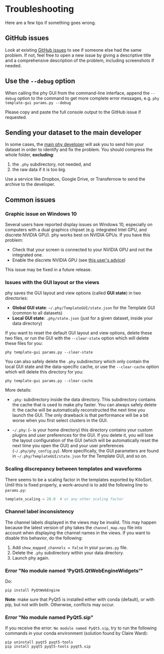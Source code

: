 # Troubleshooting

Here are a few tips if something goes wrong.


## GitHub issues

Look at existing [GitHub issues](https://github.com/cortex-lab/phy/issues) to see if someone else had the same problem. If not, feel free to open a new issue by giving a descriptive title and a comprehensive description of the problem, including screenshots if needed.


## Use the `--debug` option

When calling the phy GUI from the command-line interface, append the `--debug` option to the command to get more complete error messages, e.g. `phy template-gui params.py --debug`

Please copy and paste the full console output to the GitHub issue if requested.


## Sending your dataset to the main developer

In some cases, the [main phy developer](https://cyrille.rossant.net/) will ask you to send him your dataset in order to identify and fix the problem. You should compress the whole folder, **excluding**:

1. the `.phy` subdirectory, not needed, and
2. the raw data if it is too big.

Use a service like Dropbox, Google Drive, or Transfernow to send the archive to the developer.


## Common issues

### Graphic issue on Windows 10

Several users have reported display issues on Windows 10, especially on computers with a dual graphics chipset (e.g. integrated Intel GPU, and discrete NVIDIA GPU). phy works best on NVIDIA GPUs. If you have this problem:

* Check that your screen is connected to your NVIDIA GPU and not the integrated one.
* Enable the discrete NVIDIA GPU (see [this user's advice](https://github.com/cortex-lab/phy/issues/922#issuecomment-561673363))

This issue may be fixed in a future release.


### Issues with the GUI layout or the views

phy saves the GUI layout and view options (called **GUI state**) in two directories:

* **Global GUI state**: `~/.phy/TemplateGUI/state.json` for the Template GUI (common to all datasets)
* **Local GUI state**: `.phy/state.json` (just for a given dataset, inside your data directory)

If you want to reset the default GUI layout and view options, delete these two files, or run the GUI with the `--clear-state` option which will delete these files for you:

```
phy template-gui params.py --clear-state
```

You can also safely delete the `.phy` subdirectory which only contain the local GUI state and the data-specific cache, or use the `--clear-cache` option which will delete this directory for you:

```
phy template-gui params.py --clear-cache
```

More details:

* `.phy`: subdirectory inside the data directory. This subdirectory contains the cache that is used to make phy faster. You can always safely delete it: the cache will be automatically reconstructed the next time you launch the GUI. The only drawback is that performance will be a bit worse when you first select clusters in the GUI.

* `~/.phy`: (`~` is your home directory) this directory contains your custom plugins and user preferences for the GUI. If you delete it, you will lose the layout configuration of the GUI (which will be automatically reset the next time you open the GUI) and your user preferences (`~/.phy/phy_config.py`). More specifically, the GUI parameters are found in `~/.phy/TemplateGUI/state.json` for the Template GUI, and so on.


### Scaling discrepancy between templates and waveforms

There seems to be a scaling factor in the templates exported by KiloSort. Until this is fixed properly, a work-around is to add the following line to `params.py`:

``` python
template_scaling = 20.0  # or any other scaling factor
```


### Channel label inconsistency

The channel labels displayed in the views may be invalid. This may happen because the latest version of phy takes the `channel_map.npy` file into account when displaying the channel names in the views. If you want to disable this behavior, do the following:

1. Add `show_mapped_channels = False` in your `params.py` file.
2. Delete the `.phy` subdirectory within your data directory.
3. Launch phy again.


### Error "No module named 'PyQt5.QtWebEngineWidgets'"

Do:

```
pip install PyQtWebEngine
```

**Note**: make sure that PyQt5 is installed either with conda (default), or with pip, but not with both. Otherwise, conflicts may occur.


### Error "No module named PyQt5.sip"

If you receive the error: `No module named PyQt5.sip`, try to run the following commands in your conda environment (solution found by Claire Ward):

```
pip uninstall pyqt5 pyqt5-tools
pip install pyqt5 pyqt5-tools pyqt5.sip
```
